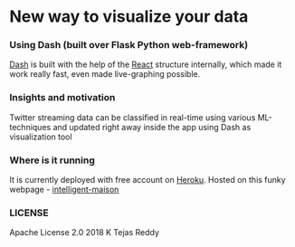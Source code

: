 # New way to visualize your data

### Using Dash (built over Flask Python web-framework)
[Dash](https://plot.ly/products/dash/) is built with the help of the [React](https://reactjs.org/) structure internally, which made it work really fast, even made live-graphing possible.

### Insights and motivation
Twitter streaming data can be classified in real-time using various ML-techniques and updated right away inside the app using Dash as visualization tool

### Where is it running
It is currently deployed with free account on [Heroku](https://www.heroku.com/). Hosted on this funky webpage - [intelligent-maison](https://intelligent-maison-90061.herokuapp.com/)

### LICENSE
Apache License 2.0
2018
K Tejas Reddy
